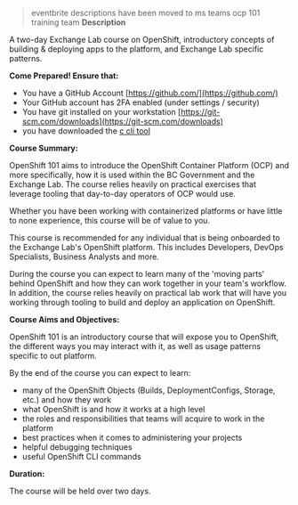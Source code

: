 > eventbrite descriptions have been moved to ms teams ocp 101 training team
**Description**

A two-day Exchange Lab course on OpenShift, introductory concepts of building &amp; deploying apps to the platform, and Exchange Lab specific patterns.

**Come Prepared! Ensure that:**

- You have a GitHub Account [https://github.com/](https://github.com/)
- Your GitHub account has 2FA enabled (under settings / security)
- You have git installed on your workstation [https://git-scm.com/downloads](https://git-scm.com/downloads)
- you have downloaded the [c cli tool](https://github.com/openshift/origin/releases/tag/v3.11.0)

**Course Summary:**

OpenShift 101 aims to introduce the OpenShift Container Platform (OCP) and more specifically, how it is used within the BC Government and the Exchange Lab. The course relies heavily on practical exercises that leverage tooling that day-to-day operators of OCP would use.

Whether you have been working with containerized platforms or have little to none experience, this course will be of value to you.

This course is recommended for any individual that is being onboarded to the Exchange Lab&#39;s OpenShift platform. This includes Developers, DevOps Specialists, Business Analysts and more.

During the course you can expect to learn many of the &#39;moving parts&#39; behind OpenShift and how they can work together in your team&#39;s workflow. In addition, the course relies heavily on practical lab work that will have you working through tooling to build and deploy an application on OpenShift.



**Course Aims and Objectives:**

OpenShift 101 is an introductory course that will expose you to OpenShift, the different ways you may interact with it, as well as usage patterns specific to out platform.

By the end of the course you can expect to learn:

- many of the OpenShift Objects (Builds, DeploymentConfigs, Storage, etc.) and how they work
- what OpenShift is and how it works at a high level
- the roles and responsibilities that teams will acquire to work in the platform
- best practices when it comes to administering your projects
- helpful debugging techniques
- useful OpenShift CLI commands

**Duration:**

The course will be held over two days.